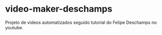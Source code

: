 # video-maker-deschamps
Projeto de videos automatizados seguido tutorial do Felipe Deschamps no youtube.
